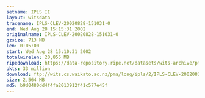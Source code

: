 ```yaml
---
setname: IPLS II
layout: witsdata
tracename: IPLS-CLEV-20020828-151031-0
end: Wed Aug 28 15:15:31 2002
originalname: IPLS-CLEV-20020828-151031-0
gzsize: 713 MB
len: 0:05:00
start: Wed Aug 28 15:10:31 2002
totalwirelen: 20,855 MB
ripedownload: https://data-repository.ripe.net/datasets/wits-archive/pma/long/ipls/2/IPLS-CLEV-20020828-151031-0.gz
pkts: 33 million
download: ftp://wits.cs.waikato.ac.nz/pma/long/ipls/2/IPLS-CLEV-20020828-151031-0.gz
size: 2,564 MB
md5: b9d0480dd4f4fa2013912f41c577e45f
---
```

